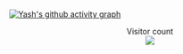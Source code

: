 
<h1 align="center"></h1>

[![Yash's github activity graph](https://github-readme-activity-graph.vercel.app/graph?username=yashsoni2003&theme=react-dark)](https://github.com/yashsoni2003/github-readme-activity-graph)

<p align="center">
  Visitor count<br>
  <img src="https://profile-counter.glitch.me/t3mpt-huh/count.svg" />
</p>




</p>
